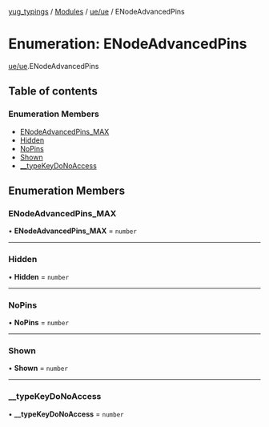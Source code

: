 [yug_typings](../README.md) / [Modules](../modules.md) / [ue/ue](../modules/ue_ue.md) / ENodeAdvancedPins

# Enumeration: ENodeAdvancedPins

[ue/ue](../modules/ue_ue.md).ENodeAdvancedPins

## Table of contents

### Enumeration Members

- [ENodeAdvancedPins\_MAX](ue_ue.ENodeAdvancedPins.md#enodeadvancedpins_max)
- [Hidden](ue_ue.ENodeAdvancedPins.md#hidden)
- [NoPins](ue_ue.ENodeAdvancedPins.md#nopins)
- [Shown](ue_ue.ENodeAdvancedPins.md#shown)
- [\_\_typeKeyDoNoAccess](ue_ue.ENodeAdvancedPins.md#__typekeydonoaccess)

## Enumeration Members

### ENodeAdvancedPins\_MAX

• **ENodeAdvancedPins\_MAX** = `number`

___

### Hidden

• **Hidden** = `number`

___

### NoPins

• **NoPins** = `number`

___

### Shown

• **Shown** = `number`

___

### \_\_typeKeyDoNoAccess

• **\_\_typeKeyDoNoAccess** = `number`
